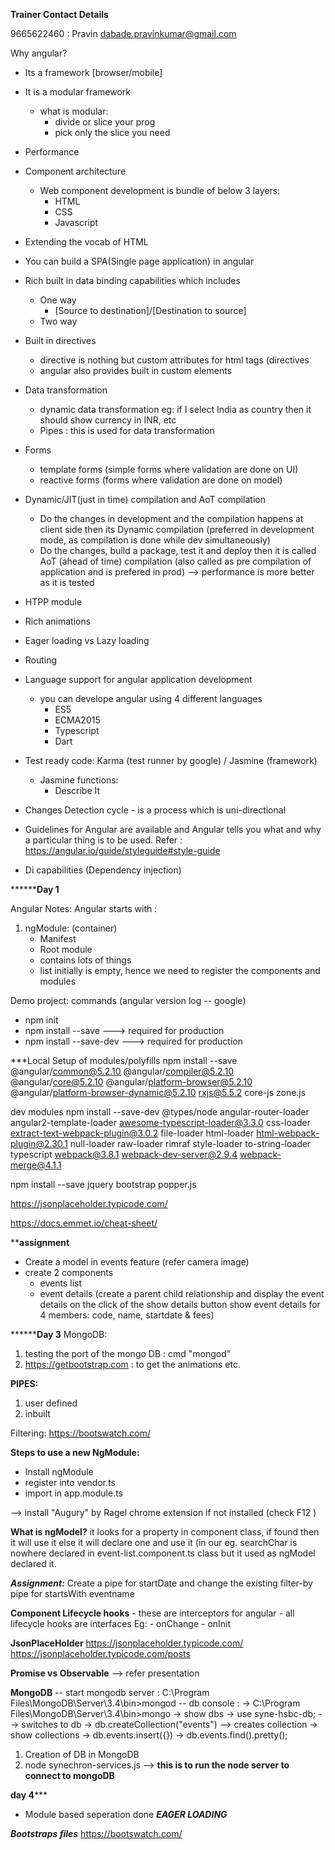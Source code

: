 **Trainer Contact Details**

9665622460 : Pravin
dabade.pravinkumar@gmail.com


Why angular?
- Its a framework [browser/mobile]

- It is a modular framework
	- what is modular:
		- divide or slice your prog
		- pick only the slice you need
		
- Performance

- Component architecture
	- Web component development is bundle of below 3 layers:
		- HTML
		- CSS
		- Javascript
	
- Extending the vocab of HTML

- You can build a SPA(Single page application) in angular

- Rich built in data binding capabilities which includes
	- One way
		- [Source to destination]/[Destination to source]
	- Two way

- Built in directives
	- directive is nothing but custom attributes for html tags (directives
	- angular also provides built in custom elements
	
- Data transformation
	- dynamic data transformation eg: if I select India as country then it should show currency in INR, etc
	- Pipes : this is used for data transformation
	
- Forms
	- template forms (simple forms where validation are done on UI)
	- reactive forms (forms where validation are done on model)
	
- Dynamic/JIT(just in time) compilation and AoT compilation
	- Do the changes in development and the compilation happens at client side then its Dynamic compilation (preferred in development mode, as compilation is done while dev simultaneously)
	- Do the changes, build a package, test it and deploy then it is called AoT (ahead of time) compilation (also called as pre compilation of application and is prefered in prod) --> performance is more better as it is tested

- HTPP module

- Rich animations

- Eager loading vs Lazy loading

- Routing

- Language support for angular application development
	- you can develope angular using 4 different languages
		- ES5
		- ECMA2015
		- Typescript
		- Dart

- Test ready code: Karma (test runner by google) / Jasmine (framework)
	- Jasmine functions:
		- Describe It

- Changes Detection cycle - is a process which is uni-directional

- Guidelines for Angular are available and Angular tells you what and why a particular thing is to be used. Refer : https://angular.io/guide/styleguide#style-guide

- Di capabilities (Dependency injection)

****************************************************************Day 1**********************************************************

Angular Notes:
Angular starts with :
1. ngModule: (container)
	- Manifest
	- Root module
	- contains lots of things
	- list initially is empty, hence we need to register the components and modules
		
		
Demo project: commands (angular version log -- google)
- npm init
- npm install --save ---> required for production
- npm install --save-dev ---> required for production

***Local Setup of modules/polyfills
npm install --save @angular/common@5.2.10 @angular/compiler@5.2.10 @angular/core@5.2.10 @angular/platform-browser@5.2.10 @angular/platform-browser-dynamic@5.2.10 rxjs@5.5.2 core-js zone.js

dev modules
npm install --save-dev @types/node angular-router-loader angular2-template-loader awesome-typescript-loader@3.3.0 css-loader extract-text-webpack-plugin@3.0.2 file-loader html-loader html-webpack-plugin@2.30.1 null-loader raw-loader rimraf style-loader to-string-loader typescript webpack@3.8.1 webpack-dev-server@2.9.4 webpack-merge@4.1.1

npm install --save jquery bootstrap popper.js

https://jsonplaceholder.typicode.com/

https://docs.emmet.io/cheat-sheet/

************assignment**********
- Create a model in events feature (refer camera image)
- create 2 components
	- events list 
	- event details
	(create a parent child relationship and display the event details on the click of the show details button show event details for 4 members:
		code, name, startdate & fees)
		

****************************************************************Day 3**********************************************************
MongoDB: 
1. testing the port of the mongo DB : cmd "mongod"
2. https://getbootstrap.com : to get the animations etc.

**PIPES:**
1. user defined
2. inbuilt

Filtering: https://bootswatch.com/

****Steps to use a new NgModule:****
- Install ngModule 
- register into vendor.ts
- import in app.module.ts

--> install "Augury" by Ragel chrome extension if not installed (check F12 )

**What is ngModel?**
it looks for a property in component class, if found then it will use it else it will declare one and use it (in our eg. searchChar is nowhere declared in event-list.component.ts class but it used as ngModel declared it.

***Assignment:***
Create a pipe for startDate and change the existing filter-by pipe for startsWith eventname

**Component Lifecycle hooks**
	- these are interceptors for angular
	- all lifecycle hooks are interfaces
	Eg:
		- onChange
		- onInit
		
**JsonPlaceHolder**
https://jsonplaceholder.typicode.com/
https://jsonplaceholder.typicode.com/posts

**Promise vs Observable** --> refer presentation

**MongoDB**
-- start mongodb server : C:\Program Files\MongoDB\Server\3.4\bin>mongod
-- db console : 
	-> C:\Program Files\MongoDB\Server\3.4\bin>mongo
	-> show dbs
	-> use syne-hsbc-db; --> switches to db
	-> db.createCollection("events") --> creates collection
	-> show collections
	-> db.events.insert({<insert it from event-list.service.ts>})
	-> db.events.find().pretty();

1. Creation of DB in MongoDB
2. node synechron-services.js --> **this is to run the node server to connect to mongoDB**

************************day 4***************************
- Module based seperation done
***EAGER LOADING***


***Bootstraps files***
https://bootswatch.com/
